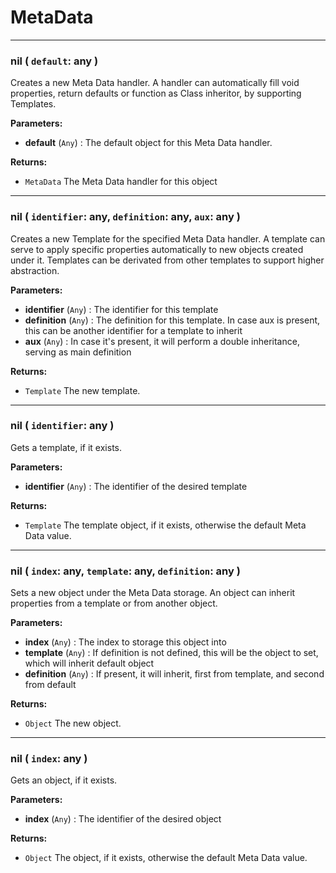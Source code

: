 # MetaData

---

### **nil** ( `default`: any )
Creates a new Meta Data handler. A handler can automatically fill void properties, return defaults or function as Class inheritor, by supporting Templates.


**Parameters:**
- **default** (`Any`) : The default object for this Meta Data handler.


**Returns:**
- `MetaData` The Meta Data handler for this object

---

### **nil** ( `identifier`: any, `definition`: any, `aux`: any )
Creates a new Template for the specified Meta Data handler. A template can serve to apply specific properties automatically to new objects created under it. Templates can be derivated from other templates to support higher abstraction.


**Parameters:**
- **identifier** (`Any`) : The identifier for this template
- **definition** (`Any`) : The definition for this template. In case aux is present, this can be another identifier for a template to inherit
- **aux** (`Any`) : In case it's present, it will perform a double inheritance, serving as main definition


**Returns:**
- `Template` The new template.

---

### **nil** ( `identifier`: any )
Gets a template, if it exists. 


**Parameters:**
- **identifier** (`Any`) : The identifier of the desired template


**Returns:**
- `Template` The template object, if it exists, otherwise the default Meta Data value.

---

### **nil** ( `index`: any, `template`: any, `definition`: any )
Sets a new object under the Meta Data storage. An object can inherit properties from a template or from another object.


**Parameters:**
- **index** (`Any`) : The index to storage this object into
- **template** (`Any`) : If definition is not defined, this will be the object to set, which will inherit default object
- **definition** (`Any`) : If present, it will inherit, first from template, and second from default


**Returns:**
- `Object` The new object.

---

### **nil** ( `index`: any )
Gets an object, if it exists. 


**Parameters:**
- **index** (`Any`) : The identifier of the desired object


**Returns:**
- `Object` The object, if it exists, otherwise the default Meta Data value.